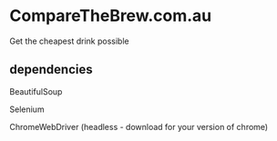 # CompareTheBrew.com.au
Get the cheapest drink possible

## dependencies
BeautifulSoup

Selenium

ChromeWebDriver (headless - download for your version of chrome)
